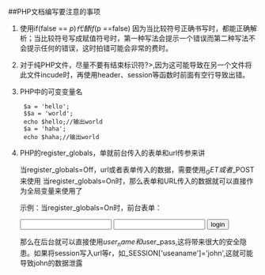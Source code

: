 ##PHP文档编写要注意的事项

1. 使用if(false == $p) 代替if($p ==false)
		因为当比较符号正确书写时，都能正确解析；当比较符号写成赋值符号时，第一种写法会提示一个错误而第二种写法不会提示任何的错误，这时拍错可能会非常的费时。

2. 对于纯PHP文件，尽量不要有结束标识符?>,因为这可能导致在另一个文件将此文件incude时，再使用header、session等函数时前面有空行导致出错。

3. PHP中的可变变量名

		$a = 'hello';
		$$a = 'world';
		echo $hello;//输出world
		$a = 'haha';
		echo $haha;//输出world

4. PHP的register_globals，单就前台传入的表单和url传参来讲

	当register_globals=Off，url或者表单传入的数据，需要使用$_GET或者$_POST来使用
	当register_globals=On时，那么表单和URL传入的数据就可以直接作为全局变量来使用了

	示例：当register_globals=On时，前台表单：
	<form name="frmTest" id="frmTest" action="URL">
	<input type="text" name="user_name" id="user_name">
	<input type="password" name="user_pass" id="user_pass">
	<input type="submit" value="login">
	</form>
	
	那么在后台就可以直接使用$user_name和$user_pass,这将带来很大的安全隐患。如果将session写入url等r，如_SESSION['useaname']='john',这就可能导致john的数据泄露




